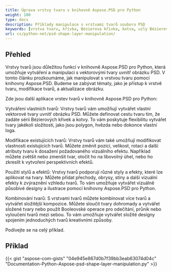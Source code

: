 ```yaml
---
title: Úprava vrstvy tvaru v knihovně Aspose.PSD pro Python
weight: 100
type: docs
description: Příklady manipulace s vrstvami tvarů souboru PSD
keywords: [vrstva tvaru, křivka, Bézierova křivka, kotva, uzly Bézierovy křivky, rozhraní API pro PSD, python, ukázkový kód]
url: cs/python-net/psd-shape-layer-manipulation/
---
```


## **Přehled**
Vrstvy tvarů jsou důležitou funkcí v knihovně Aspose.PSD pro Python, která umožňuje vytváření a manipulaci s vektorovými tvary uvnitř obrázku PSD. V tomto článku prozkoumáme, jak manipulovat s vrstvou tvaru pomocí knihovny Aspose.PSD. Budeme se zabývat tématy, jako je přístup k vrstvě tvaru, modifikace tvarů, a aktualizace obrázku.

Zde jsou další aplikace vrstev tvarů v knihovně Aspose.PSD pro Python:

Vytváření vlastních tvarů: Vrstvy tvarů vám umožňují vytvářet vlastní vektorové tvary uvnitř obrázku PSD. Můžete definovat cestu tvaru tím, že zadáte sérii Bézierových křivek a kotvy. To vám poskytuje flexibilitu vytvářet tvary jakékoli složitosti, jako jsou polygon, hvězda nebo dokonce vlastní loga.

Modifikace existujících tvarů: Vrstvy tvarů vám také umožňují modifikovat vlastnosti existujících tvarů. Můžete změnit pozici, velikost, rotaci a další atributy tvaru k dosažení požadovaného vizuálního efektu. Například můžete zvětšit nebo zmenšit tvar, otočit ho na libovolný úhel, nebo ho zkreslit k vytvoření perspektivních efektů.

Použití stylů a efektů: Vrstvy tvarů podporují různé styly a efekty, které lze aplikovat na tvary. Můžete přidat přechody, obrysy, stíny a další vizuální efekty k zvýraznění vzhledu tvarů. To vám umožňuje vytvářet vizuálně působivé designy a ilustrace pomocí knihovny Aspose.PSD pro Python.

Kombinování tvarů: S vrstvami tvarů můžete kombinovat více tvarů a vytvářet složitější kompozice. Můžete sloučit tvary dohromady a vytvářet složené tvary nebo použít Booleovské operace pro odečítání, průnik nebo vyloučení tvarů mezi sebou. To vám umožňuje vytvářet složité designy spojením jednoduchých tvarů kreativními způsoby.

Podívejte se na celý příklad.

## **Příklad**
{{< gist "aspose-com-gists" "04e945e867d0b7f39bb3eab63074d04c" "Documentation-Python-Aspose-psd-shape-layer-manipulation.py" >}}
